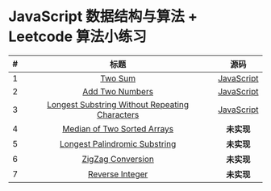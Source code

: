 # JavaScript 数据结构与算法 + Leetcode 算法小练习

| # | 标题 | 源码 |
|:---:|:---:|:---:|
| 1 | [Two Sum](https://leetcode.com/problems/two-sum/) | [JavaScript](https://github.com/marsgt/leetcode/blob/master/js/two-sum.js) |
| 2 | [Add Two Numbers](https://leetcode.com/problems/add-two-numbers/) | [JavaScript](https://github.com/marsgt/leetcode/blob/master/js/add-two-numbers.js) |
| 3 | [Longest Substring Without Repeating Characters](https://leetcode.com/problems/longest-substring-without-repeating-characters/) | [JavaScript](https://github.com/marsgt/leetcode/blob/master/js/longest-substring-without-repeating-characters.js) |
| 4 | [Median of Two Sorted Arrays](https://leetcode.com/problems/median-of-two-sorted-arrays/) | **未实现** |
| 5 | [Longest Palindromic Substring](https://leetcode.com/problems/longest-palindromic-substring/) | **未实现** |
| 6 | [ZigZag Conversion](https://leetcode.com/problems/zigzag-conversion/) | **未实现** |
| 7 | [Reverse Integer](https://leetcode.com/problems/reverse-integer/) | **未实现** |
